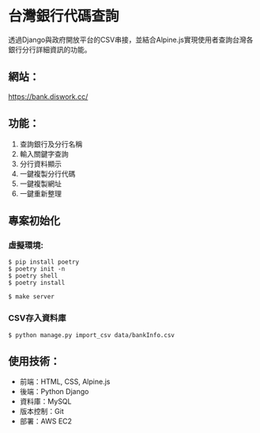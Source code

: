# 台灣銀行代碼查詢
透過Django與政府開放平台的CSV串接，並結合Alpine.js實現使用者查詢台灣各銀行分行詳細資訊的功能。

## 網站：
https://bank.diswork.cc/

## 功能：
1. 查詢銀行及分行名稱
2. 輸入關鍵字查詢
3. 分行資料顯示
4. 一鍵複製分行代碼
5. 一鍵複製網址
6. 一鍵重新整理

## 專案初始化
### 虛擬環境:
```
$ pip install poetry
$ poetry init -n
$ poetry shell
$ poetry install
```
```
$ make server
```
### CSV存入資料庫
```
$ python manage.py import_csv data/bankInfo.csv
```

## 使用技術：
- 前端：HTML, CSS, Alpine.js
- 後端：Python Django
- 資料庫：MySQL
- 版本控制：Git
- 部署：AWS EC2
